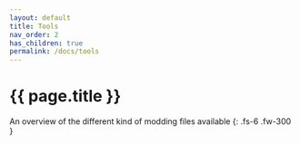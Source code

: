 ```yaml
---
layout: default
title: Tools
nav_order: 2
has_children: true
permalink: /docs/tools
---
```


# {{ page.title }}

An overview of the different kind of modding files available
{: .fs-6 .fw-300 }
